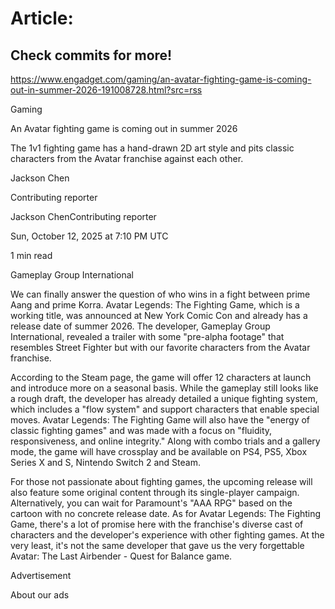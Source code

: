 # Article:

## Check commits for more!
https://www.engadget.com/gaming/an-avatar-fighting-game-is-coming-out-in-summer-2026-191008728.html?src=rss

Gaming

An Avatar fighting game is coming out in summer 2026

The 1v1 fighting game has a hand-drawn 2D art style and pits classic characters from the Avatar franchise against each other.

Jackson Chen

Contributing reporter

Jackson ChenContributing reporter

Sun, October 12, 2025 at 7:10 PM UTC

1 min read

Gameplay Group International

We can finally answer the question of who wins in a fight between prime Aang and prime Korra. Avatar Legends: The Fighting Game, which is a working title, was announced at New York Comic Con and already has a release date of summer 2026. The developer, Gameplay Group International, revealed a trailer with some "pre-alpha footage" that resembles Street Fighter but with our favorite characters from the Avatar franchise.

According to the Steam page, the game will offer 12 characters at launch and introduce more on a seasonal basis. While the gameplay still looks like a rough draft, the developer has already detailed a unique fighting system, which includes a "flow system" and support characters that enable special moves. Avatar Legends: The Fighting Game will also have the "energy of classic fighting games" and was made with a focus on "fluidity, responsiveness, and online integrity." Along with combo trials and a gallery mode, the game will have crossplay and be available on PS4, PS5, Xbox Series X and S, Nintendo Switch 2 and Steam.

For those not passionate about fighting games, the upcoming release will also feature some original content through its single-player campaign. Alternatively, you can wait for Paramount's "AAA RPG" based on the cartoon with no concrete release date. As for Avatar Legends: The Fighting Game, there's a lot of promise here with the franchise's diverse cast of characters and the developer's experience with other fighting games. At the very least, it's not the same developer that gave us the very forgettable Avatar: The Last Airbender - Quest for Balance game.

Advertisement

About our ads